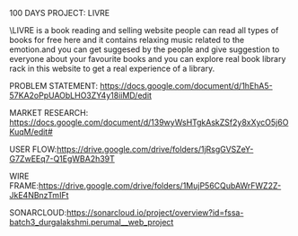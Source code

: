 100 DAYS PROJECT: LIVRE












\\LIVRE is a book reading and selling website people can read all types of books for free here and it contains relaxing music related to the emotion.and you can get suggesed by the people and give suggestion to everyone about your favourite books and you can explore real book library rack in this website to get a real experience of a library.








PROBLEM STATEMENT:
https://docs.google.com/document/d/1hEhA5-57KA2oPpUAObLHO3ZY4y18iiMD/edit



MARKET RESEARCH:
https://docs.google.com/document/d/139wyWsHTgkAskZSf2y8xXycO5j6OKuqM/edit#




USER FLOW:https://drive.google.com/drive/folders/1jRsgGVSZeY-G7ZwEEq7-Q1EgWBA2h39T




WIRE FRAME:https://drive.google.com/drive/folders/1MujP56CQubAWrFWZ2Z-JkE4NBnzTmIFt


SONARCLOUD:https://sonarcloud.io/project/overview?id=fssa-batch3_durgalakshmi.perumal__web_project
